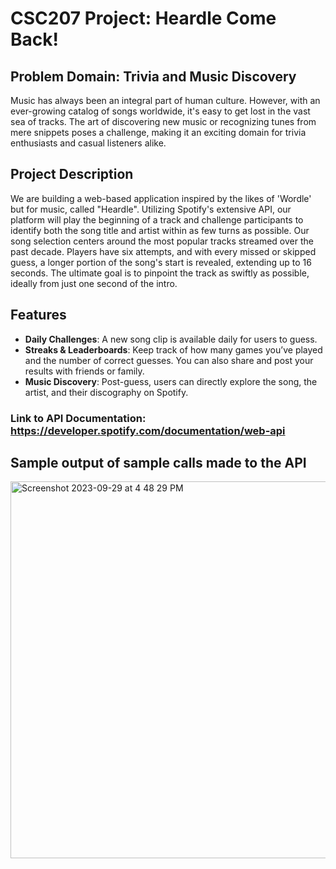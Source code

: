 # CSC207 Project: Heardle Come Back!

## Problem Domain: Trivia and Music Discovery 
Music has always been an integral part of human culture. However, with an ever-growing catalog of songs worldwide, it's easy to get lost in the vast sea of tracks. The art of discovering new music or recognizing tunes from mere snippets poses a challenge, making it an exciting domain for trivia enthusiasts and casual listeners alike.

## Project Description
We are building a web-based application inspired by the likes of 'Wordle' but for music, called "Heardle". Utilizing Spotify's extensive API, our platform will play the beginning of a track and challenge participants to identify both the song title and artist within as few turns as possible. Our song selection centers around the most popular tracks streamed over the past decade. Players have six attempts, and with every missed or skipped guess, a longer portion of the song's start is revealed, extending up to 16 seconds. The ultimate goal is to pinpoint the track as swiftly as possible, ideally from just one second of the intro. 

## Features 
- **Daily Challenges**: A new song clip is available daily for users to guess.
- **Streaks & Leaderboards**: Keep track of how many games you’ve played and the number of correct guesses. You can also share and post your results with friends or family. 
- **Music Discovery**: Post-guess, users can directly explore the song, the artist, and their discography on Spotify.


### Link to API Documentation: https://developer.spotify.com/documentation/web-api

## Sample output of sample calls made to the API
<img width="603" alt="Screenshot 2023-09-29 at 4 48 29 PM" src="https://github.com/jenny-moore/exploring_apis/assets/144376825/a1cb6bb3-6c15-472b-86b5-d38adf79fc35">
